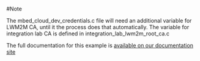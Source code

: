 
#Note

The mbed_cloud_dev_credentials.c file will need an additional variable for LWM2M CA, until it the process does that automatically.
The variable for integration lab CA is defined in integration_lab_lwm2m_root_ca.c

The full documentation for this example is [available on our documentation site](https://cloud.mbed.com/docs/current/connecting/mbed-cloud-client-tutorials.html)

